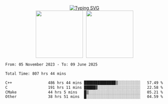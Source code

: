 <!--START_SECTION:console-->
<div align="center">
  <a href="https://git.io/typing-svg">
    <img src="https://readme-typing-svg.demolab.com/?lines=Hello+There+!;Happy+Coding+!&size=28&color=0F62FE&center=true&font=Fira+Code" alt="Typing SVG" />
  </a>
</div>
<!--END_SECTION:console-->

<div align="center" style="display: flex; justify-content: center; gap: 10px; flex-wrap: wrap;">
  <img 
    src="https://github-readme-stats.vercel.app/api?username=gotorion&hide_title=true&hide_border=true&show_icons=true&line_height=21&text_color=000&icon_color=000&bg_color=0,ea6161,ffc64d,fffc4d,52fa5a&theme=graywhite" 
    height="150"
  />
  <img 
    src="https://github-readme-stats.vercel.app/api/top-langs/?username=gotorion&hide_title=true&hide_border=true&layout=compact&langs_count=6&text_color=000&icon_color=fff&bg_color=0,52fa5a,4dfcff,c64dff&theme=graywhite" 
    height="150"
  />
</div>
<!--START_SECTION:waka-->

```txt
From: 05 November 2023 - To: 09 June 2025

Total Time: 807 hrs 44 mins

C++                486 hrs 44 mins ██████████████▒░░░░░░░░░░   57.49 %
C                  191 hrs 11 mins █████▓░░░░░░░░░░░░░░░░░░░   22.58 %
CMake              44 hrs 5 mins   █▒░░░░░░░░░░░░░░░░░░░░░░░   05.21 %
Other              38 hrs 51 mins  █░░░░░░░░░░░░░░░░░░░░░░░░   04.59 %
```

<!--END_SECTION:waka-->
